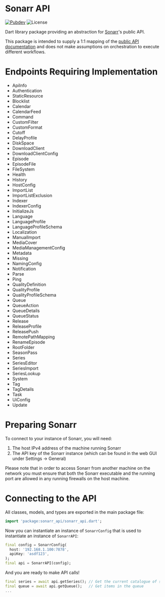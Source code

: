 # Sonarr API

[![Pubdev][pubdev-shield]][pubdev]
![License][license-shield]

Dart library package providing an abstraction for [Sonarr][website]'s public API.

This package is intended to supply a 1:1 mapping of the [public API documentation][swagger] and does not make assumptions on orchestration to execute different workflows.

# Endpoints Requiring Implementation

- ApiInfo
- Authentication
- StaticResource
- Blocklist
- Calendar
- CalendarFeed
- Command
- CustomFilter
- CustomFormat
- Cutoff
- DelayProfile
- DiskSpace
- DownloadClient
- DownloadClientConfig
- Episode
- EpisodeFile
- FileSystem
- Health
- History
- HostConfig
- ImportList
- ImportListExclusion
- Indexer
- IndexerConfig
- InitializeJs
- Language
- LanguageProfile
- LanguageProfileSchema
- Localization
- ManualImport
- MediaCover
- MediaManagementConfig
- Metadata
- Missing
- NamingConfig
- Notification
- Parse
- Ping
- QualityDefinition
- QualityProfile
- QualityProfileSchema
- Queue
- QueueAction
- QueueDetails
- QueueStatus
- Release
- ReleaseProfile
- ReleasePush
- RemotePathMapping
- RenameEpisode
- RootFolder
- SeasonPass
- Series
- SeriesEditor
- SeriesImport
- SeriesLookup
- System
- Tag
- TagDetails
- Task
- UiConfig
- Update

# Preparing Sonarr

To connect to your instance of Sonarr, you will need:

1. The host IPv4 address of the machine running Sonarr
2. The API key of the Sonarr instance (which can be found in the web GUI under Settings → General)

Please note that in order to access Sonarr from another machine on the network you must ensure that both the Sonarr executable and the running port are allowed in any running firewalls on the host machine.

# Connecting to the API

All classes, models, and types are exported in the main package file:

```dart
import 'package:sonarr_api/sonarr_api.dart';
```

Now you can instantiate an instance of `SonarrConfig` that is used to instantiate an instance of `SonarrAPI`:

```dart
final config = SonarrConfig(
  host: '192.168.1.100:7878',
  apiKey: 'asdf123',
);
final api = SonarrAPI(config);
```

And you are ready to make API calls!

```dart
final series = await api.getSeries(); // Get the current catalogue of series
final queue = await api.getQueue();   // Get items in the queue
...
```

[website]: https://sonarr.tv
[swagger]: https://sonarr.tv/docs/api/
[license-shield]: https://img.shields.io/github/license/RoninComputer/package-sonarr-api?style=for-the-badge
[pubdev]: https://pub.dev/packages/sonarr_api/
[pubdev-shield]: https://img.shields.io/pub/v/sonarr_api.svg?style=for-the-badge
